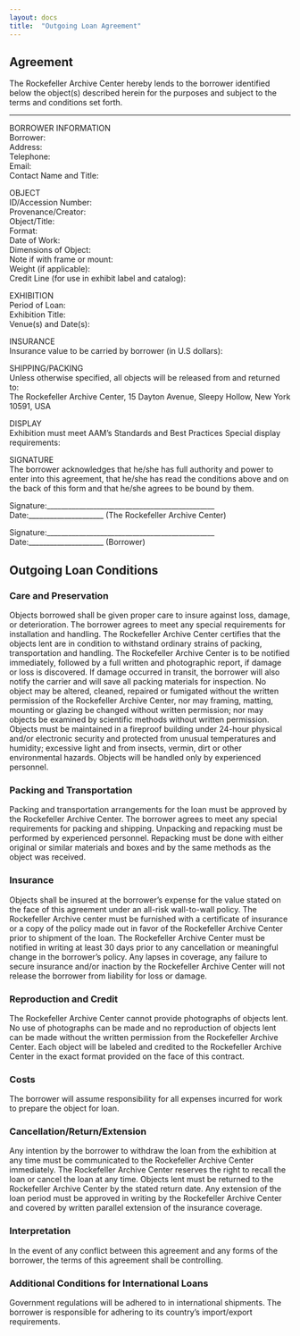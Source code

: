 ```yaml
---
layout: docs
title:  "Outgoing Loan Agreement"
---
```


## Agreement  
The Rockefeller Archive Center hereby lends to the borrower identified below the object(s) described herein for the purposes and subject to the terms and conditions set forth.
_____________________________________________________________________________________________
BORROWER INFORMATION    
Borrower:  
Address:  
Telephone:  
Email:  
Contact Name and Title:  

OBJECT    
ID/Accession Number:  
Provenance/Creator:  
Object/Title:  
Format:  
Date of Work:  
Dimensions of Object:  
Note if with frame or mount:  
Weight (if applicable):  
Credit Line (for use in exhibit label and catalog):


EXHIBITION    
Period of Loan:  
Exhibition Title:  
Venue(s) and Date(s):  

INSURANCE    
Insurance value to be carried by borrower (in U.S dollars):

SHIPPING/PACKING    
Unless otherwise specified, all objects will be released from and returned to:  
The Rockefeller Archive Center, 15 Dayton Avenue, Sleepy Hollow, New York 10591, USA

DISPLAY      
Exhibition must meet AAM’s Standards and Best Practices Special display requirements:

SIGNATURE    
The borrower acknowledges that he/she has full authority and power to enter into this agreement, that he/she has read the conditions above and on the back of this form and that he/she agrees to be bound by them.

Signature:_______________________________________________	Date:_____________________
		         (The Rockefeller Archive Center)

Signature:_______________________________________________	Date:_____________________
			             (Borrower)

## Outgoing Loan Conditions

### Care and Preservation
Objects borrowed shall be given proper care to insure against loss, damage, or deterioration. The borrower agrees to meet any special requirements for installation and handling. The Rockefeller Archive Center certifies that the objects lent are in condition to withstand ordinary strains of packing, transportation and handling. The Rockefeller Archive Center is to be notified immediately, followed by a full written and photographic report, if damage or loss is discovered. If damage occurred in transit, the borrower will also notify the carrier and will save all packing materials for inspection. No object may be altered, cleaned, repaired or fumigated without the written permission of the Rockefeller Archive Center, nor may framing, matting, mounting or glazing be changed without written permission; nor may objects be examined by scientific methods without written permission. Objects must be maintained in a fireproof building under 24-hour physical and/or electronic security and protected from unusual temperatures and humidity; excessive light and from insects, vermin, dirt or other environmental hazards. Objects will be handled only by experienced personnel.

### Packing and Transportation
Packing and transportation arrangements for the loan must be approved by the Rockefeller Archive Center. The borrower agrees to meet any special requirements for packing and shipping. Unpacking and repacking must be performed by experienced personnel. Repacking must be done with either original or similar materials and boxes and by the same methods as the object was received.

### Insurance
Objects shall be insured at the borrower’s expense for the value stated on the face of this agreement under an all-risk wall-to-wall policy. The Rockefeller Archive center must be furnished with a certificate of insurance or a copy of the policy made out in favor of the Rockefeller Archive Center prior to shipment of the loan. The Rockefeller Archive Center must be notified in writing at least 30 days prior to any cancellation or meaningful change in the borrower’s policy. Any lapses in coverage, any failure to secure insurance and/or inaction by the Rockefeller Archive Center will not release the borrower from liability for loss or damage.

### Reproduction and Credit
The Rockefeller Archive Center cannot provide photographs of objects lent. No use of photographs can be made and no reproduction of objects lent can be made without the written permission from the Rockefeller Archive Center. Each object will be labeled and credited to the Rockefeller Archive Center in the exact format provided on the face of this contract.

### Costs
The borrower will assume responsibility for all expenses incurred for work to prepare the object for loan.

### Cancellation/Return/Extension
Any intention by the borrower to withdraw the loan from the exhibition at any time must be communicated to the Rockefeller Archive Center immediately. The Rockefeller Archive Center reserves the right to recall the loan or cancel the loan at any time. Objects lent must be returned to the Rockefeller Archive Center by the stated return date. Any extension of the loan period must be approved in writing by the Rockefeller Archive Center and covered by written parallel extension of the insurance coverage.

### Interpretation
In the event of any conflict between this agreement and any forms of the borrower, the terms of this agreement shall be controlling.

### Additional Conditions for International Loans
Government regulations will be adhered to in international shipments. The borrower is responsible for adhering to its country’s import/export requirements.
